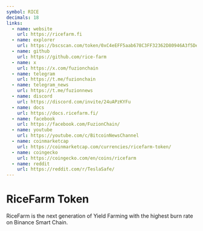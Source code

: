 ```yaml
---
symbol: RICE
decimals: 18
links:
  - name: website
    url: https://ricefarm.fi
  - name: explorer
    url: https://bscscan.com/token/0xC4eEFF5aab678C3FF32362D80946A3f5De4a1861
  - name: github
    url: https://github.com/rice-farm
  - name: x
    url: https://x.com/fuzionchain
  - name: telegram
    url: https://t.me/fuzionchain
  - name: telegram_news
    url: https://t.me/fuzionnews
  - name: discord
    url: https://discord.com/invite/24uAPzKYFu
  - name: docs
    url: https://docs.ricefarm.fi/
  - name: facebook
    url: https://facebook.com/FuzionChain/
  - name: youtube
    url: https://youtube.com/c/BitcoinNewsChannel
  - name: coinmarketcap
    url: https://coinmarketcap.com/currencies/ricefarm-token/
  - name: coingecko
    url: https://coingecko.com/en/coins/ricefarm
  - name: reddit
    url: https://reddit.com/r/TeslaSafe/
---
```


# RiceFarm Token

RiceFarm is the next generation of Yield Farming with the highest burn rate on Binance Smart Chain.
